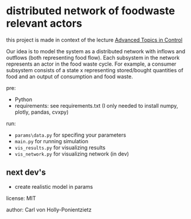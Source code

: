# distributed network of foodwaste relevant actors

this project is made in context of the lecture [Advanced Topics in Control](https://www.vvz.ethz.ch/Vorlesungsverzeichnis/lerneinheit.view?semkez=2024S&ansicht=ALLE&lerneinheitId=178230&lang=de)

Our idea is to model the system as a distributed network with inflows and outflows (both representing food flow). Each subsystem in the network represents an actor in the food waste cycle. For example, a consumer subsystem consists of a state x representing stored/bought quantities of food and an output of consumption and food waste. 

pre:
- Python
- requirements: see requirements.txt (I only needed to install numpy, plotly, pandas, cvxpy)

run:
- `params\data.py` for specifing your parameters
- `main.py` for running simulation
- `vis_results.py` for visualizing results
- `vis_network.py` for visualizing network (in dev)

## next dev's
- create realistic model in params

license: MIT

author: Carl von Holly-Ponientzietz

